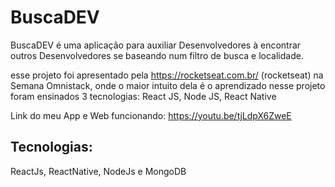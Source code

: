 # BuscaDEV

BuscaDEV é uma aplicação para auxiliar Desenvolvedores à encontrar outros Desenvolvedores se baseando num filtro de busca e localidade.

esse projeto foi apresentado pela https://rocketseat.com.br/ (rocketseat) na Semana Omnistack, onde o maior intuito dela é o aprendizado nesse projeto foram ensinados 3 tecnologias: React JS, Node JS, React Native

Link do meu App e Web funcionando: https://youtu.be/tjLdpX6ZweE

## Tecnologias:

ReactJs, ReactNative, NodeJs e MongoDB
